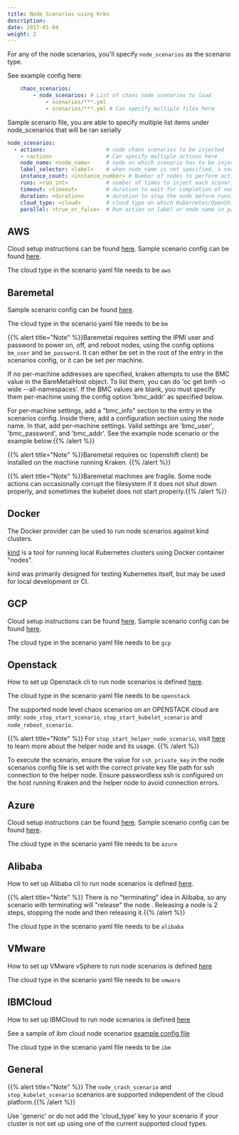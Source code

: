 ```yaml
---
title: Node Scenarios using Krkn
description: 
date: 2017-01-04
weight: 2
---
```


For any of the node scenarios, you'll specify `node_scenarios` as the scenario type. 

See example config here: 
```yaml
    chaos_scenarios:
        - node_scenarios: # List of chaos node scenarios to load
            - scenarios/***.yml
            - scenarios/***.yml # Can specify multiple files here
```

Sample scenario file, you are able to specify multiple list items under node_scenarios that will be ran serially
```yaml
node_scenarios:
  - actions:                   # node chaos scenarios to be injected
    - <action>                 # Can specify multiple actions here
    node_name: <node_name>     # node on which scenario has to be injected; can set multiple names separated by comma
    label_selector: <label>    # when node_name is not specified, a node with matching label_selector is selected for node chaos scenario injection; can specify multiple by a comma separated list
    instance_count: <instance_number> # Number of nodes to perform action/select that match the label selector
    runs: <run_int>            # number of times to inject each scenario under actions (will perform on same node each time)
    timeout: <timeout>         # duration to wait for completion of node scenario injection
    duration: <duration>       # duration to stop the node before running the start action
    cloud_type: <cloud>        # cloud type on which Kubernetes/OpenShift runs  
    parallel: <true_or_false>  # Run action on label or node name in parallel or sequential, defaults to sequential
```

## AWS

Cloud setup instructions can be found [here](../cloud_setup.md#aws). 
Sample scenario config can be found [here](https://github.com/krkn-chaos/krkn/blob/main/scenarios/openshift/aws_node_scenarios.yml).

The cloud type in the scenario yaml file needs to be `aws`

## Baremetal

Sample scenario config can be found [here](https://github.com/krkn-chaos/krkn/blob/main/scenarios/openshift/baremetal_node_scenarios.yml).

The cloud type in the scenario yaml file needs to be `bm`

{{% alert title="Note" %}}Baremetal requires setting the IPMI user and password to power on, off, and reboot nodes, using the config options `bm_user` and `bm_password`. It can either be set in the root of the entry in the scenarios config, or it can be set per machine.

If no per-machine addresses are specified, kraken attempts to use the BMC value in the BareMetalHost object. To list them, you can do 'oc get bmh -o wide --all-namespaces'. If the BMC values are blank, you must specify them per-machine using the config option 'bmc_addr' as specified below.

For per-machine settings, add a "bmc_info" section to the entry in the scenarios config. Inside there, add a configuration section using the node name. In that, add per-machine settings. Valid settings are 'bmc_user', 'bmc_password', and 'bmc_addr'.
See the example node scenario or the example below.{{% /alert %}}


{{% alert title="Note" %}}Baremetal requires oc (openshift client) be installed on the machine running Kraken. {{% /alert %}}

{{% alert title="Note" %}}Baremetal machines are fragile. Some node actions can occasionally corrupt the filesystem if it does not shut down properly, and sometimes the kubelet does not start properly.{{% /alert %}}



## Docker

The Docker provider can be used to run node scenarios against kind clusters.

[kind](https://kind.sigs.k8s.io/) is a tool for running local Kubernetes clusters using Docker container "nodes".

kind was primarily designed for testing Kubernetes itself, but may be used for local development or CI.


## GCP
Cloud setup instructions can be found [here](../cloud_setup.md#gcp). Sample scenario config can be found [here](https://github.com/krkn-chaos/krkn/blob/main/scenarios/openshift/gcp_node_scenarios.yml).

The cloud type in the scenario yaml file needs to be `gcp`

## Openstack

How to set up Openstack cli to run node scenarios is defined [here](../cloud_setup.md#openstack).

The cloud type in the scenario yaml file needs to be `openstack`

The supported node level chaos scenarios on an OPENSTACK cloud are only: `node_stop_start_scenario`, `stop_start_kubelet_scenario` and `node_reboot_scenario`.

{{% alert title="Note" %}} For `stop_start_helper_node_scenario`, visit [here](https://github.com/redhat-cop/ocp4-helpernode) to learn more about the helper node and its usage.
{{% /alert %}}


To execute the scenario, ensure the value for `ssh_private_key` in the node scenarios config file is set with the correct private key file path for ssh connection to the helper node. Ensure passwordless ssh is configured on the host running Kraken and the helper node to avoid connection errors.



## Azure

Cloud setup instructions can be found [here](../cloud_setup.md#azure). Sample scenario config can be found [here](https://github.com/krkn-chaos/krkn/blob/main/scenarios/openshift/azure_node_scenarios.yml).


The cloud type in the scenario yaml file needs to be `azure`

## Alibaba

How to set up Alibaba cli to run node scenarios is defined [here](../cloud_setup.md#alibaba).

{{% alert title="Note" %}} There is no "terminating" idea in Alibaba, so any scenario with terminating will "release" the node
. Releasing a node is 2 steps, stopping the node and then releasing it.{{% /alert %}}

The cloud type in the scenario yaml file needs to be `alibaba`

## VMware
How to set up VMware vSphere to run node scenarios is defined [here](../cloud_setup.md#vmware)

The cloud type in the scenario yaml file needs to be `vmware`


## IBMCloud
How to set up IBMCloud to run node scenarios is defined [here](../cloud_setup.md#ibmcloud)

See a sample of ibm cloud node scenarios [example config file](https://github.com/krkn-chaos/krkn/blob/main/scenarios/openshift/ibmcloud_node_scenarios.yml)

The cloud type in the scenario yaml file needs to be `ibm`


## General
{{% alert title="Note" %}} The `node_crash_scenario` and `stop_kubelet_scenario` scenarios are supported independent of the cloud platform.{{% /alert %}}

Use 'generic' or do not add the 'cloud_type' key to your scenario if your cluster is not set up using one of the current supported cloud types.